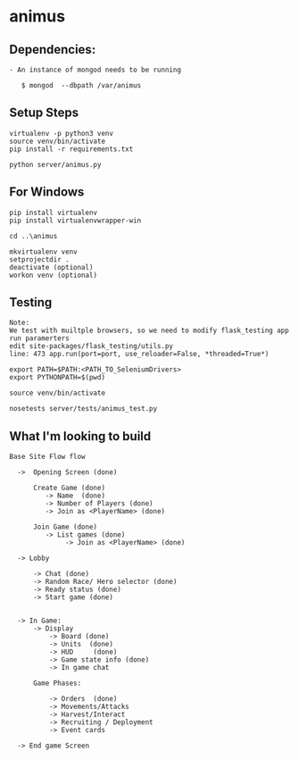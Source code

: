 # animus

## Dependencies:

    - An instance of mongod needs to be running

       $ mongod  --dbpath /var/animus

## Setup Steps

    virtualenv -p python3 venv
    source venv/bin/activate
    pip install -r requirements.txt

    python server/animus.py

## For Windows

    pip install virtualenv
    pip install virtualenvwrapper-win

    cd ..\animus

    mkvirtualenv venv
    setprojectdir .
    deactivate (optional)
    workon venv (optional)

## Testing

    Note:
    We test with muiltple browsers, so we need to modify flask_testing app run paramerters
    edit site-packages/flask_testing/utils.py
    line: 473 app.run(port=port, use_reloader=False, *threaded=True*)

    export PATH=$PATH:<PATH_TO_SeleniumDrivers>
    export PYTHONPATH=$(pwd)

    source venv/bin/activate

    nosetests server/tests/animus_test.py

## What I'm looking to build

    Base Site Flow flow

      ->  Opening Screen (done)

          Create Game (done)
             -> Name  (done)
             -> Number of Players (done)
             -> Join as <PlayerName> (done)

          Join Game (done)
             -> List games (done)
                  -> Join as <PlayerName> (done)

      -> Lobby

          -> Chat (done)
          -> Random Race/ Hero selector (done)
          -> Ready status (done)
          -> Start game (done)


      -> In Game:
          -> Display
              -> Board (done)
              -> Units  (done)
              -> HUD     (done)
              -> Game state info (done)
              -> In game chat

          Game Phases:

              -> Orders  (done)
              -> Movements/Attacks
              -> Harvest/Interact
              -> Recruiting / Deployment
              -> Event cards

      -> End game Screen

